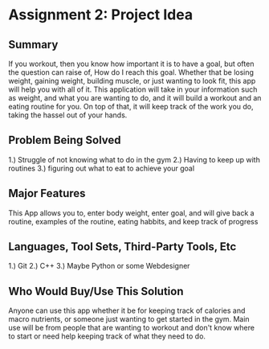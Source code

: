 # Assignment 2: Project Idea
## Summary
If you workout, then you know how important it is to have a goal, but often the question can raise of, How do I reach this goal. Whether that be losing weight, gaining weight, building muscle, or just wanting to look fit, this app will help you with all of it. This application will take in your information such as weight, and what you are wanting to do, and it will build a workout and an eating routine for you. On top of that, it will keep track of the work you do, taking the hassel out of your hands.
## Problem Being Solved
1.) Struggle of not knowing what to do in the gym
2.) Having to keep up with routines
3.) figuring out what to eat to achieve your goal
## Major Features
This App allows you to, enter body weight, enter goal, and will give back a routine, examples of the routine, eating habbits, and keep track of progress
## Languages, Tool Sets, Third-Party Tools, Etc
1.) Git
2.) C++
3.) Maybe Python or some Webdesigner
## Who Would Buy/Use This Solution
Anyone can use this app whether it be for keeping track of calories and macro nutrients, or someone just wanting to get started in the gym. Main use will be from people that are wanting to workout and don't know where to start or need help keeping track of what they need to do. 